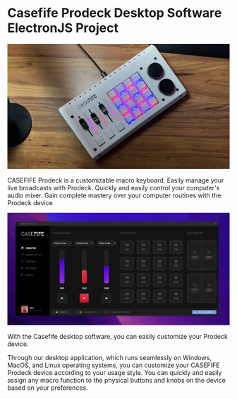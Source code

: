 # Casefife Prodeck Desktop Software ElectronJS Project

<img src="img/product.JPG" alt="Casefife Prodeck Desktop Software ElectronJS Project" width="600" />

CASEFIFE Prodeck is a customizable macro keyboard. Easily manage your live broadcasts with Prodeck. Quickly and easily control your computer's audio mixer. Gain complete mastery over your computer routines with the Prodeck device

<img src="img/software.png" alt="Casefife Prodeck Desktop Software ElectronJS Project" width="600" />

With the Casefife desktop software, you can easily customize your Prodeck device.

Through our desktop application, which runs seamlessly on Windows, MacOS, and Linux operating systems, you can customize your CASEFIFE Prodeck device according to your usage style. You can quickly and easily assign any macro function to the physical buttons and knobs on the device based on your preferences.